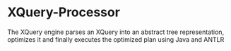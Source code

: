 # XQuery-Processor
The XQuery engine parses an XQuery into an abstract tree representation, optimizes it and finally executes the optimized plan using Java and ANTLR

